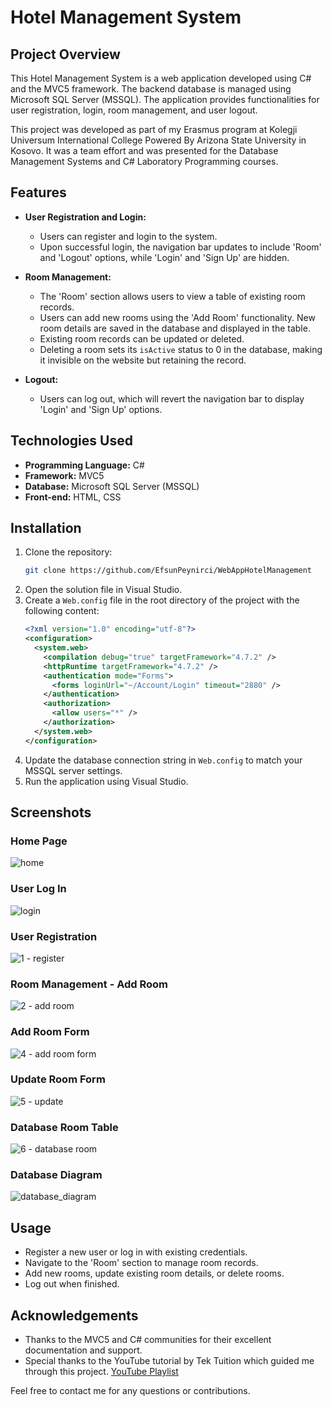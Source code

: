 # Hotel Management System

## Project Overview
This Hotel Management System is a web application developed using C# and the MVC5 framework. The backend database is managed using Microsoft SQL Server (MSSQL). The application provides functionalities for user registration, login, room management, and user logout.

This project was developed as part of my Erasmus program at Kolegji Universum International College Powered By Arizona State University in Kosovo. It was a team effort and was presented for the Database Management Systems and C# Laboratory Programming courses.

## Features
- **User Registration and Login:**
  - Users can register and login to the system.
  - Upon successful login, the navigation bar updates to include 'Room' and 'Logout' options, while 'Login' and 'Sign Up' are hidden.

- **Room Management:**
  - The 'Room' section allows users to view a table of existing room records.
  - Users can add new rooms using the 'Add Room' functionality. New room details are saved in the database and displayed in the table.
  - Existing room records can be updated or deleted. 
  - Deleting a room sets its `isActive` status to 0 in the database, making it invisible on the website but retaining the record.

- **Logout:**
  - Users can log out, which will revert the navigation bar to display 'Login' and 'Sign Up' options.

## Technologies Used
- **Programming Language:** C#
- **Framework:** MVC5
- **Database:** Microsoft SQL Server (MSSQL)
- **Front-end:** HTML, CSS

## Installation
1. Clone the repository:
    ```bash
    git clone https://github.com/EfsunPeynirci/WebAppHotelManagement
    ```
2. Open the solution file in Visual Studio.
3. Create a `Web.config` file in the root directory of the project with the following content:
    ```xml
    <?xml version="1.0" encoding="utf-8"?>
    <configuration>
      <system.web>
        <compilation debug="true" targetFramework="4.7.2" />
        <httpRuntime targetFramework="4.7.2" />
        <authentication mode="Forms">
          <forms loginUrl="~/Account/Login" timeout="2880" />
        </authentication>
        <authorization>
          <allow users="*" />
        </authorization>
      </system.web>
    </configuration>
    ```
4. Update the database connection string in `Web.config` to match your MSSQL server settings.
5. Run the application using Visual Studio.

## Screenshots
### Home Page
![home](https://github.com/EfsunPeynirci/WebAppHotelManagement/assets/100719856/d953596a-dabc-4599-8b68-a5bb5c816c44)

### User Log In
![login](https://github.com/EfsunPeynirci/WebAppHotelManagement/assets/100719856/26bf6aec-58c1-4ccf-b1cf-8330173e6de1)

### User Registration
![1 - register](https://github.com/EfsunPeynirci/WebAppHotelManagement/assets/100719856/729398f8-223f-46c6-a1ed-a30f853088bc)

### Room Management - Add Room
![2 - add room](https://github.com/EfsunPeynirci/WebAppHotelManagement/assets/100719856/63f1d807-53cb-4e6a-b0ff-5d132e01d4db)

### Add Room Form
![4 - add room form](https://github.com/EfsunPeynirci/WebAppHotelManagement/assets/100719856/120ecf48-93bd-4262-a750-ff6d1b762366)

### Update Room Form
![5 - update](https://github.com/EfsunPeynirci/WebAppHotelManagement/assets/100719856/3f2a8e3d-0004-4a44-a4ab-32517ec0d011)

### Database Room Table
![6 - database room](https://github.com/EfsunPeynirci/WebAppHotelManagement/assets/100719856/5581dbc7-654c-489e-b524-b0f9914ca882)

### Database Diagram
![database_diagram](https://github.com/EfsunPeynirci/WebAppHotelManagement/assets/100719856/4b7ae8f4-bdc4-4976-81c2-b0ed935bab39)

## Usage
- Register a new user or log in with existing credentials.
- Navigate to the 'Room' section to manage room records.
- Add new rooms, update existing room details, or delete rooms.
- Log out when finished.

## Acknowledgements
- Thanks to the MVC5 and C# communities for their excellent documentation and support.
- Special thanks to the YouTube tutorial by Tek Tuition which guided me through this project. [YouTube Playlist](https://www.youtube.com/watch?v=u-p7V6Yc0NM&list=PL8weiNcho1j7My1wL2cZzSMaJFhqna0BA)

Feel free to contact me for any questions or contributions.





